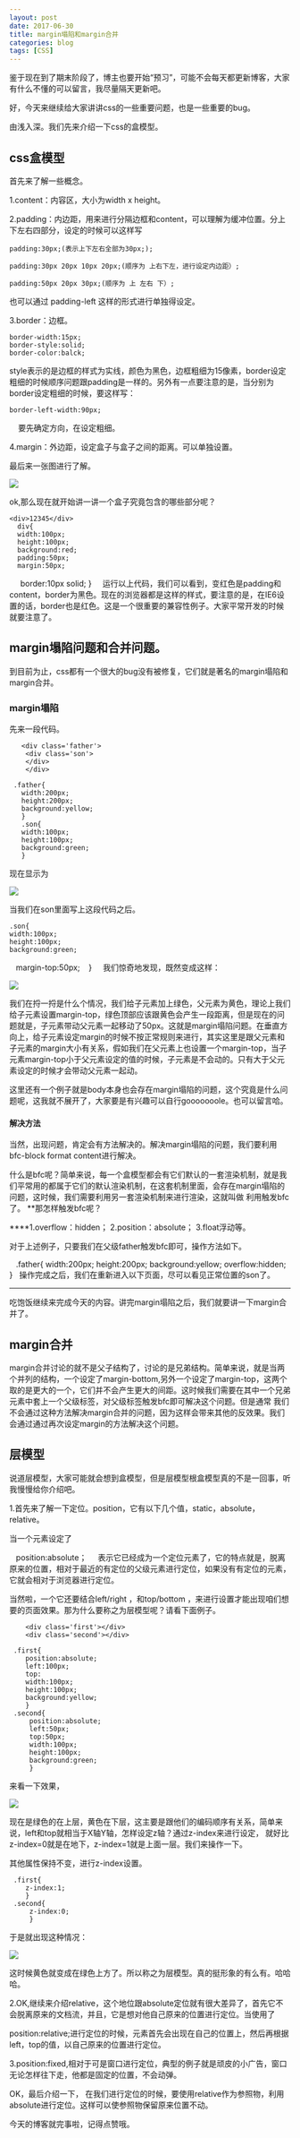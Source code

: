 ```yaml
---
layout: post
date: 2017-06-30
title: margin塌陷和margin合并
categories: blog
tags: [CSS]
---
```


鉴于现在到了期末阶段了，博主也要开始“预习”，可能不会每天都更新博客，大家有什么不懂的可以留言，我尽量隔天更新吧。

好，今天来继续给大家讲讲css的一些重要问题，也是一些重要的bug。

由浅入深。我们先来介绍一下css的盒模型。

## css盒模型

首先来了解一些概念。

1.content：内容区，大小为width x height。

2.padding：内边距，用来进行分隔边框和content，可以理解为缓冲位置。分上下左右四部分，设定的时候可以这样写

    padding:30px;(表示上下左右全部为30px;);

    padding:30px 20px 10px 20px;(顺序为 上右下左，进行设定内边距）;

    padding:50px 20px 30px;(顺序为 上 左右 下）;

也可以通过 padding-left 这样的形式进行单独得设定。
    

3.border：边框。

    border-width:15px;
    border-style:solid;
    border-color:balck;

style表示的是边框的样式为实线，颜色为黑色，边框粗细为15像素，border设定粗细的时候顺序问题跟padding是一样的。另外有一点要注意的是，当分别为border设定粗细的时候，要这样写：

    border-left-width:90px;
    
要先确定方向，在设定粗细。

4.margin：外边距，设定盒子与盒子之间的距离。可以单独设置。

最后来一张图进行了解。

<img src="http://os310ujuc.bkt.clouddn.com/clipboard.png">

ok,那么现在就开始讲一讲一个盒子究竟包含的哪些部分呢？

    <div>12345</div>
      div{
      width:100px;
      height:100px;
      background:red;
      padding:50px;
      margin:50px;
      border:10px solid;
    }
    
运行以上代码，我们可以看到，变红色是padding和content，border为黑色。现在的浏览器都是这样的样式，要注意的是，在IE6设置的话，border也是红色。这是一个很重要的兼容性例子。大家平常开发的时候就要注意了。

## margin塌陷问题和合并问题。

到目前为止，css都有一个很大的bug没有被修复，它们就是著名的margin塌陷和margin合并。

### margin塌陷 

先来一段代码。

       <div class='father'>
        <div class='son'>
        </div>
        </div>
        
     .father{
       width:200px;
       height:200px;
       background:yellow;
       }
       .son{
       width:100px;
       height:100px;
       background:green;
       }

现在显示为

<img src="http://os310ujuc.bkt.clouddn.com/bug1.png">

当我们在son里面写上这段代码之后。

    .son{
    width:100px;
    height:100px;
    background:green;
    margin-top:50px;
    }
    
我们惊奇地发现，既然变成这样：

<img src="http://os310ujuc.bkt.clouddn.com/bug.PNG">

我们在捋一捋是什么个情况，我们给子元素加上绿色，父元素为黄色，理论上我们给子元素设置margin-top，绿色顶部应该跟黄色会产生一段距离，但是现在的问题就是，子元素带动父元素一起移动了50px。这就是margin塌陷问题。在垂直方向上，给子元素设定margin的时候不按正常规则来进行，其实这里是跟父元素和子元素的margin大小有关系，假如我们在父元素上也设置一个margin-top，当子元素margin-top小于父元素设定的值的时候，子元素是不会动的。只有大于父元素设定的时候才会带动父元素一起动。

这里还有一个例子就是body本身也会存在margin塌陷的问题，这个究竟是什么问题呢，这我就不展开了，大家要是有兴趣可以自行gooooooole。也可以留言哈。

#### 解决方法

当然，出现问题，肯定会有方法解决的。解决margin塌陷的问题，我们要利用bfc-block format content进行解决。

什么是bfc呢？简单来说，每一个盒模型都会有它们默认的一套渲染机制，就是我们平常用的都属于它们的默认渲染机制，在这套机制里面，会存在margin塌陷的问题，这时候，我们需要利用另一套渲染机制来进行渲染，这就叫做 利用触发bfc了。
**那怎样触发bfc呢？

****1.overflow：hidden；
2.position：absolute；
3.float浮动等。

对于上述例子，只要我们在父级father触发bfc即可，操作方法如下。

    .father{
       width:200px;
       height:200px;
       background:yellow;
       overflow:hidden;
       }
   
操作完成之后，我们在重新进入以下页面，尽可以看见正常位置的son了。

--------------------------------------------------------------

吃饱饭继续来完成今天的内容。讲完margin塌陷之后，我们就要讲一下margin合并了。

## margin合并

margin合并讨论的就不是父子结构了，讨论的是兄弟结构。简单来说，就是当两个并列的结构，一个设定了margin-bottom,另外一个设定了margin-top，这两个
取的是更大的一个，它们并不会产生更大的间距。这时候我们需要在其中一个兄弟元素中套上一个父级标签，对父级标签触发bfc即可解决这个问题。但是通常
我们不会通过这种方法解决margin合并的问题，因为这样会带来其他的反效果。我们会通过通过再次设定margin的方法解决这个问题。

## 层模型

说道层模型，大家可能就会想到盒模型，但是层模型根盒模型真的不是一回事，听我慢慢给你介绍吧。

1.首先来了解一下定位。position，它有以下几个值，static，absolute，relative。

当一个元素设定了
    
    position:absolute；
    
 表示它已经成为一个定位元素了，它的特点就是，脱离原来的位置，相对于最近的有定位的父级元素进行定位，如果没有有定位的元素，它就会相对于浏览器进行定位。
 
 当然啦，一个它还要结合left/right ，和top/bottom ，来进行设置才能出现咱们想要的页面效果。那为什么要称之为层模型呢？请看下面例子。
 
        <div class='first'></div>
        <div class='second'></div>
     
     .first{
        position:absolute;
        left:100px;
        top:
        width:100px;
        height:100px;
        background:yellow;
        }
     .second{
         position:absolute;
         left:50px;
         top:50px;
         width:100px;
         height:100px;
         background:green;
         }
 
 来看一下效果，
 
 <img src="http://os310ujuc.bkt.clouddn.com/first.PNG">
 
 现在是绿色的在上层，黄色在下层，这主要是跟他们的编码顺序有关系，简单来说，left和top就相当于X轴Y轴，怎样设定z轴？通过z-index来进行设定，
 就好比z-index=0就是在地下，z-index=1就是上面一层。我们来操作一下。
 
 其他属性保持不变，进行z-index设置。
 
     .first{
        z-index:1;
        }
     .second{
         z-index:0;
         }

于是就出现这种情况：

<img src="http://os310ujuc.bkt.clouddn.com/second.PNG">

这时候黄色就变成在绿色上方了。所以称之为层模型。真的挺形象的有么有。哈哈哈。

2.OK,继续来介绍relative，这个地位跟absolute定位就有很大差异了，首先它不会脱离原来的文档流，并且，它是想对他自己原来的位置进行定位。当使用了

position:relative;进行定位的时候，元素首先会出现在自己的位置上，然后再根据left，top的值，以自己原来的位置进行定位。

3.position:fixed,相对于可是窗口进行定位，典型的例子就是顽皮的小广告，窗口无论怎样往下走，他都是固定的位置，不会动弹。

OK，最后介绍一下， 在我们进行定位的时候，要使用relative作为参照物，利用absolute进行定位。这样可以使参照物保留原来位置不动。

今天的博客就完事啦，记得点赞哦。








    
